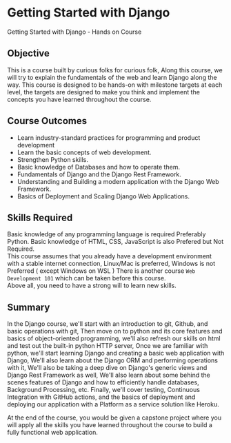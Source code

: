 # Getting Started with Django

Getting Started with Django - Hands on Course
## Objective

This is a course built by curious folks for curious folk, Along this course, we will try to explain the fundamentals of the web and learn Django along the way. This course is designed to be hands-on with milestone targets at each level, the targets are designed to make you think and implement the concepts you have learned throughout the course.

## Course Outcomes

- Learn industry-standard practices for programming and product development
- Learn the basic concepts of web development.
- Strengthen Python skills.
- Basic knowledge of Databases and how to operate them.
- Fundamentals of Django and the Django Rest Framework.
- Understanding and Building a modern application with the Django Web Framework.
- Basics of Deployment and Scaling Django Web Applications.

## Skills Required

Basic knowledge of any programming language is required Preferably Python. Basic knowledge of HTML, CSS, JavaScript is also Prefered but Not Required.  
This course assumes that you already have a development environment with a stable internet connection, Linux/Mac is preferred, Windows is not Preferred ( except Windows on WSL )
There is another course `Web Development 101` which can be taken before this course.  
Above all, you need to have a strong will to learn new skills.


## Summary

In the Django course, we'll start with an introduction to git, Github, and basic operations with git, Then move on to python and its core features and basics of object-oriented programming, we'll also refresh our skills on html and test out the built-in python HTTP server, Once we are familiar with python, we'll start learning Django and creating a basic web application with Django, We'll also learn about the Django ORM and performing operations with it, We'll also be taking a deep dive on Django's generic views and Django Rest Framework as well, We'll also learn about some behind the scenes features of Django and how to efficiently handle databases, Background Processing, etc. Finally, we'll cover testing, Continuous Integration with GitHub actions, and the basics of deployment and deploying our application with a Platform as a service solution like Heroku.

At the end of the course, you would be given a capstone project where you will apply all the skills you have learned throughout the course to build a fully functional web application.

